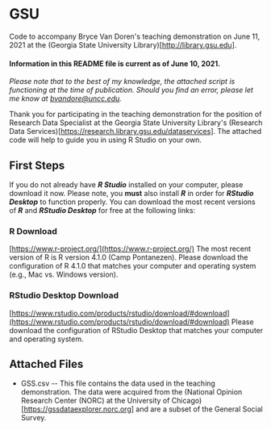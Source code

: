 # GSU
Code to accompany Bryce Van Doren's teaching demonstration on June 11, 2021 at the (Georgia State University Library)[http://library.gsu.edu].

#### Information in this README file is current as of June 10, 2021.
*Please note that to the best of my knowledge, the attached script is functioning at the time of publication. Should you find an error, please let me know at bvandore@uncc.edu.*

Thank you for participating in the teaching demonstration for the position of Research Data Specialist at the Georgia State University Library's (Research Data Services)[https://research.library.gsu.edu/dataservices]. The attached code will help to guide you in using R Studio on your own.

## First Steps
If you do not already have ***R Studio*** installed on your computer, please download it now. Please note, you **must** also install ***R*** in order for ***RStudio Desktop*** to function properly. You can download the most recent versions of ***R*** and ***RStudio Desktop*** for free at the following links:

### R Download
[https://www.r-project.org/](https://www.r-project.org/)
The most recent version of R is R version 4.1.0 (Camp Pontanezen). Please download the configuration of R 4.1.0 that matches your computer and operating system (e.g., Mac vs. Windows version).

### RStudio Desktop Download
[https://www.rstudio.com/products/rstudio/download/#download](https://www.rstudio.com/products/rstudio/download/#download)
Please download the configuration of RStudio Desktop that matches your computer and operating system.

## Attached Files
* GSS.csv -- This file contains the data used in the teaching demonstration. The data were acquired from the (National Opinion Research Center (NORC) at the University of Chicago)[https://gssdataexplorer.norc.org] and are a subset of the General Social Survey.
